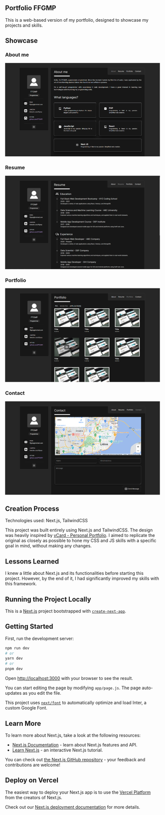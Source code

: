 ## Portfolio FFGMP

This is a web-based version of my portfolio, designed to showcase my projects and skills.


## Showcase

### About me
![About me](./ReadmeImages/image.png)

### Resume
![Resume](./ReadmeImages/image-1.png)

### Portfolio
![Portfolio](./ReadmeImages/image-2.png)

### Contact
![Contact](./ReadmeImages/image-3.png)


## Creation Process

Technologies used: Next.js, TailwindCSS

This project was built entirely using Next.js and TailwindCSS. The design was heavily inspired by [vCard - Personal Portfolio](https://github.com/codewithsadee/vcard-personal-portfolio/). I aimed to replicate the original as closely as possible to hone my CSS and JS skills with a specific goal in mind, without making any changes.

## Lessons Learned

I knew a little about Next.js and its functionalities before starting this project. However, by the end of it, I had significantly improved my skills with this framework.

## Running the Project Locally

This is a [Next.js](https://nextjs.org/) project bootstrapped with [`create-next-app`](https://github.com/vercel/next.js/tree/canary/packages/create-next-app).

## Getting Started

First, run the development server:

```bash
npm run dev
# or
yarn dev
# or
pnpm dev
```

Open [http://localhost:3000](http://localhost:3000) with your browser to see the result.

You can start editing the page by modifying `app/page.js`. The page auto-updates as you edit the file.

This project uses [`next/font`](https://nextjs.org/docs/basic-features/font-optimization) to automatically optimize and load Inter, a custom Google Font.

## Learn More

To learn more about Next.js, take a look at the following resources:

- [Next.js Documentation](https://nextjs.org/docs) - learn about Next.js features and API.
- [Learn Next.js](https://nextjs.org/learn) - an interactive Next.js tutorial.

You can check out [the Next.js GitHub repository](https://github.com/vercel/next.js/) - your feedback and contributions are welcome!

## Deploy on Vercel

The easiest way to deploy your Next.js app is to use the [Vercel Platform](https://vercel.com/new?utm_medium=default-template&filter=next.js&utm_source=create-next-app&utm_campaign=create-next-app-readme) from the creators of Next.js.

Check out our [Next.js deployment documentation](https://nextjs.org/docs/deployment) for more details.
